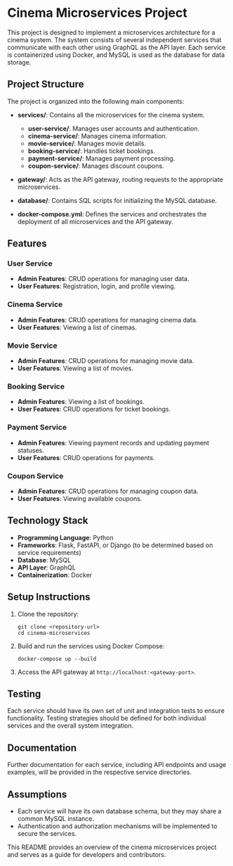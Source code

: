 # Cinema Microservices Project

This project is designed to implement a microservices architecture for a cinema system. The system consists of several independent services that communicate with each other using GraphQL as the API layer. Each service is containerized using Docker, and MySQL is used as the database for data storage.

## Project Structure

The project is organized into the following main components:

- **services/**: Contains all the microservices for the cinema system.
  - **user-service/**: Manages user accounts and authentication.
  - **cinema-service/**: Manages cinema information.
  - **movie-service/**: Manages movie details.
  - **booking-service/**: Handles ticket bookings.
  - **payment-service/**: Manages payment processing.
  - **coupon-service/**: Manages discount coupons.

- **gateway/**: Acts as the API gateway, routing requests to the appropriate microservices.

- **database/**: Contains SQL scripts for initializing the MySQL database.

- **docker-compose.yml**: Defines the services and orchestrates the deployment of all microservices and the API gateway.

## Features

### User Service
- **Admin Features**: CRUD operations for managing user data.
- **User Features**: Registration, login, and profile viewing.

### Cinema Service
- **Admin Features**: CRUD operations for managing cinema data.
- **User Features**: Viewing a list of cinemas.

### Movie Service
- **Admin Features**: CRUD operations for managing movie data.
- **User Features**: Viewing a list of movies.

### Booking Service
- **Admin Features**: Viewing a list of bookings.
- **User Features**: CRUD operations for ticket bookings.

### Payment Service
- **Admin Features**: Viewing payment records and updating payment statuses.
- **User Features**: CRUD operations for payments.

### Coupon Service
- **Admin Features**: CRUD operations for managing coupon data.
- **User Features**: Viewing available coupons.

## Technology Stack
- **Programming Language**: Python
- **Frameworks**: Flask, FastAPI, or Django (to be determined based on service requirements)
- **Database**: MySQL
- **API Layer**: GraphQL
- **Containerization**: Docker

## Setup Instructions

1. Clone the repository:
   ```
   git clone <repository-url>
   cd cinema-microservices
   ```

2. Build and run the services using Docker Compose:
   ```
   docker-compose up --build
   ```

3. Access the API gateway at `http://localhost:<gateway-port>`.

## Testing

Each service should have its own set of unit and integration tests to ensure functionality. Testing strategies should be defined for both individual services and the overall system integration.

## Documentation

Further documentation for each service, including API endpoints and usage examples, will be provided in the respective service directories.

## Assumptions

- Each service will have its own database schema, but they may share a common MySQL instance.
- Authentication and authorization mechanisms will be implemented to secure the services.

This README provides an overview of the cinema microservices project and serves as a guide for developers and contributors.